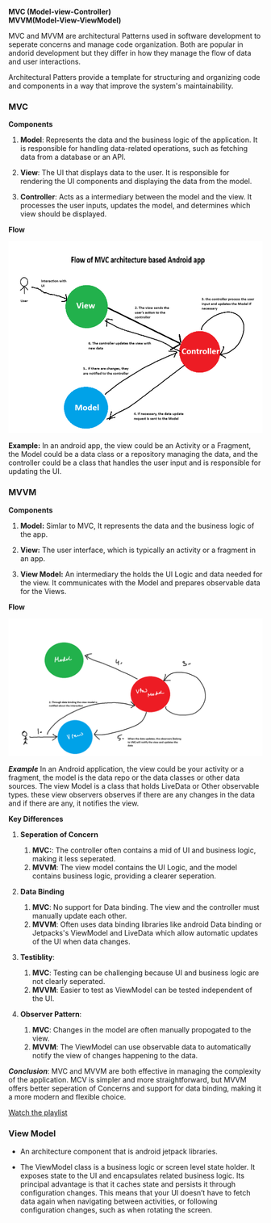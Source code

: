 **MVC (Model-view-Controller)**  
**MVVM(Model-View-ViewModel)**

MVC and MVVM are architectural Patterns used in software development to seperate concerns and manage code organization. Both are popular in andorid development but they differ in how they manage the flow of data and user interactions.

Architectural Patters provide a template for structuring and organizing code and components in a way that improve the system's maintainability.

### MVC

**Components**
1. **Model**: Represents the data and the business logic of the application. It is responsible for handling data-related operations, such as fetching data from a database or an API.
   
2. **View**: The UI that displays data to the user. It is responsible for rendering the UI components and displaying the data from the model.
   
3. **Controller**: Acts as a intermediary between the model and the view. It processes the user inputs, updates the model, and determines which view should be displayed. 

**Flow**

![image](/mvc.png)


**Example:** In an android app, the view could be an Activity or a Fragment, the Model could be a data class or a repository managing the data, and the controller could be a class that handles the user input and is responsible for updating the UI.

### MVVM

**Components**
1. **Model:** Simlar to MVC, It represents the data and the business logic of the app. 
   
2. **View:** The user interface, which is typically an activity or a fragment in an app. 
   
3. **View Model:** An intermediary the holds the UI Logic and data needed for the view. It communicates with the Model and prepares observable data for the Views.

**Flow**

![image](/vvm.png)

***Example***
In an Android application, the view could be your activity or a fragment, the model is the data repo or the data classes or other data sources. The view Model is a class that holds LiveData or Other observable types. these view observers observes if there are any changes in the data and if there are any, it notifies the view. 

**Key Differences**

1. **Seperation of Concern** 
   1. **MVC:**: The controller often contains a mid of UI and business logic, making it less seperated.
   2. **MVVM**: The view model contains the UI Logic, and the model contains business logic, providing a clearer seperation. 
   
2. **Data Binding**
   1. **MVC**: No support for Data binding. The view and the controller must manually update each other.
   2. **MVVM**: Often uses data binding libraries like android Data binding or Jetpacks's ViewModel and LiveData which allow automatic updates of the UI when data changes.
   
3. **Testiblity**:
   1. **MVC**: Testing can be challenging because UI and business logic are not clearly seperated. 
   2. **MVVM**: Easier to test as ViewModel can be tested independent of the UI.
   
4. **Observer Pattern**:
   1. **MVC**: Changes in the model are often manually propogated to the view.
   2. **MVVM**: The ViewModel can use observable data to automatically notify the view of changes happening to the data. 

***Conclusion***: MVC and MVVM are both effective in managing the complexity of the application. MCV is simpler and more straightforward, but MVVM offers better seperation of Concerns and support for data binding, making it a more modern and flexible choice. 

[Watch the playlist](https://youtu.be/OKKCPplPMeY)

### View Model
- An architecture component that is android jetpack libraries.

- The ViewModel class is a business logic or screen level state holder. It exposes state to the UI and encapsulates related business logic. Its principal advantage is that it caches state and persists it through configuration changes. This means that your UI doesn’t have to fetch data again when navigating between activities, or following configuration changes, such as when rotating the screen.

